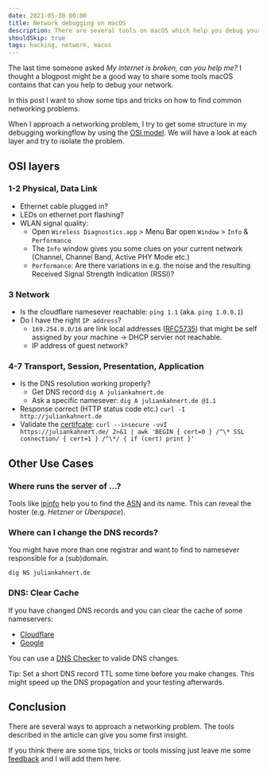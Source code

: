 ```yaml
---
date: 2021-05-30 00:00
title: Network debugging on macOS
description: There are several tools on macOS which help you debug your network connection. Let's have a look at them.
shouldSkip: true
tags: hacking, network, macos
---
```


The last time someone asked *My internet is broken, can you help me?* I thought a blogpost might be a good way to share some tools macOS contains that can you help to debug your network.

In this post I want to show some tips and tricks on how to find common networking problems.

When I approach a networking problem, I try to get some structure in my debugging workingflow by using the [OSI model](https://en.wikipedia.org/wiki/OSI_model).
We will have a look at each layer and try to isolate the problem.

## OSI layers

### **1-2** Physical, Data Link
* Ethernet cable plugged in?
* LEDs on ethernet port flashing?
* WLAN signal quality:
  * Open `Wireless Diagnostics.app` > Menu Bar open `Window` > `Info` & `Performance`
  * The `Info` window gives you some clues on your current network (Channel, Channel Band, Active PHY Mode etc.)
  * `Performance`: Are there variations in e.g. the noise and the resulting Received Signal Strength Indication (RSSI)?

### **3** Network
* Is the cloudflare namesever reachable: `ping 1.1` (aka. `ping 1.0.0.1`)
* Do I have the right `IP address`?
  * `169.254.0.0/16` are link local addresses ([RFC5735](https://datatracker.ietf.org/doc/html/rfc5735)) that might be self assigned by your machine -> DHCP servier not reachable.
  * IP address of guest network?

### **4-7** Transport, Session, Presentation, Application
* Is the DNS resolution working properly?
  * Get DNS record `dig A juliankahnert.de`
  * Ask a specific namesever: `dig A juliankahnert.de @1.1`
* Response correct (HTTP status code etc.) `curl -I http://juliankahnert.de`
* Validate the [certifcate](https://serverfault.com/a/749381):
`curl --insecure -vvI https://juliankahnert.de/ 2>&1 | awk 'BEGIN { cert=0 } /^\* SSL connection/ { cert=1 } /^\*/ { if (cert) print }'`

## Other Use Cases

### Where runs the server of ...?

Tools like [ipinfo](https://ipinfo.io) help you to find the [ASN](https://en.wikipedia.org/wiki/Autonomous_system_(Internet)) and its name.
This can reveal the hoster (e.g. *Hetzner* or *Uberspace*).

### Where can I change the DNS records?
You might have more than one registrar and want to find to namesever responsible for a (sub)domain.
```
dig NS juliankahnert.de
```

### DNS: Clear Cache
If you have changed DNS records and you can clear the cache of some nameservers:
* [Cloudflare](https://1.1.1.1/purge-cache/)
* [Google](https://developers.google.com/speed/public-dns/cache)

You can use a [DNS Checker](https://dnschecker.org) to valide DNS changes.

Tip: Set a short DNS record TTL some time before you make changes. This might speed up the DNS propagation and your testing afterwards.

## Conclusion
There are several ways to approach a networking problem.
The tools described in the article can give you some first insight.

If you think there are some tips, tricks or tools missing just leave me some [feedback](mailto:feedback@juliankahnert.de) and I will add them here.